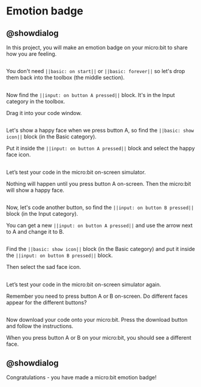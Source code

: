 # Emotion badge

## @showdialog

In this project, you will make an emotion badge on your micro:bit to share how you are feeling.

## 
You don't need ``||basic: on start||`` or ``||basic: forever||`` so let's drop them back into the toolbox (the middle section).

## 
Now find the ``||input: on button A pressed||`` block.  It's in the Input category in the toolbox.  

Drag it into your code window.

## 
Let's show a happy face when we press button A, so find the ``||basic: show icon||`` block (in the Basic category).

Put it inside the ``||input: on button A pressed||`` block and select the happy face icon.

## 
Let’s test your code in the micro:bit on-screen simulator.

Nothing will happen until you press button A on-screen.   Then the micro:bit will show a happy face. 

## 
Now, let's code another button, so find the ``||input: on button B pressed||`` block (in the Input category).

You can get a new ``||input: on button A pressed||`` and use the arrow next to A and change it to B.  

## 
Find the ``||basic: show icon||`` block (in the Basic category) and put it inside the ``||input: on button B pressed||`` block.

Then select the sad face icon.

## 
Let’s test your code in the micro:bit on-screen simulator again.

Remember you need to press button A or B on-screen. Do different faces appear for the different buttons?

## 
Now download your code onto your micro:bit.  Press the download button and follow the instructions.

When you press button A or B on your micro:bit, you should see a different face.

## @showdialog

Congratulations - you have made a micro:bit emotion badge!
